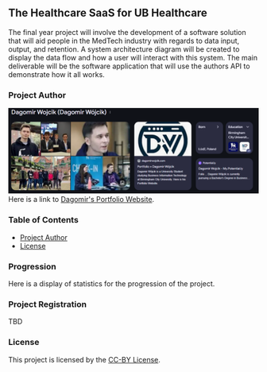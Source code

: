 ## The Healthcare SaaS for UB Healthcare
The final year project will involve the development of a software solution that will aid people in the MedTech industry with regards to data input, output, and retention. A system architecture diagram will be created to display the data flow and how a user will interact with this system. The main deliverable will be the software application that will use the authors API to demonstrate how it all works.

### Project Author
![Alt Text - Dagomir Wójcik Google Knowledge Panel](https://github.com/dagomirwojcik/dagomirwojcik.github.io/blob/main/media/kpanel.png)
Here is a link to [Dagomir's Portfolio Website](https://www.dagomirwojcik.com).

### Table of Contents
- [Project Author](#ProjectAuthor)
- [License](#License)

### Progression
Here is a display of statistics for the progression of the project.

### Project Registration
TBD

### License
This project is licensed by the [CC-BY License](LICENSE).


